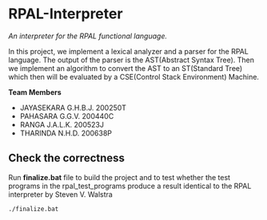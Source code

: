 # RPAL-Interpreter
*An interpreter for the RPAL functional language.*

In this project, we implement a lexical analyzer and a parser for the RPAL language.
The output of the parser is the AST(Abstract Syntax Tree). Then we implement an algorithm to convert the AST to an ST(Standard Tree) 
which then will be evaluated by a CSE(Control Stack Environment) Machine.

**Team Members**
- JAYASEKARA G.H.B.J. 200250T
- PAHASARA G.G.V. 200440C
- RANGA J.A.L.K. 200523J
- THARINDA N.H.D. 200638P

## Check the correctness
Run **finalize.bat** file to build the project and to test whether the test programs in the rpal_test_programs produce a result identical to the RPAL interpreter by Steven V. Walstra
```bash
./finalize.bat
```

